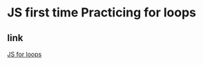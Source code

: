 # JS first time Practicing for loops

## link 
[JS for loops](https://romantic-ride-836a73.netlify.app/)